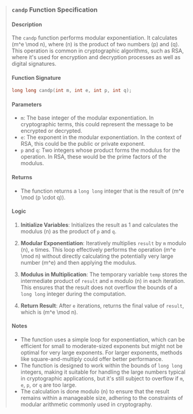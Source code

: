 > ### `candp` Function Specification
>
> #### Description
> The `candp` function performs modular exponentiation. It calculates \(m^e \mod n\), where \(n\) is the product of two numbers \(p\) and \(q\). This operation is common in cryptographic algorithms, such as RSA, where it's used for encryption and decryption processes as well as digital signatures.
>
> #### Function Signature
> ```c++
> long long candp(int m, int e, int p, int q);
> ```
>
> #### Parameters
> - `m`: The base integer of the modular exponentiation. In cryptographic terms, this could represent the message to be encrypted or decrypted.
> - `e`: The exponent in the modular exponentiation. In the context of RSA, this could be the public or private exponent.
> - `p` and `q`: Two integers whose product forms the modulus for the operation. In RSA, these would be the prime factors of the modulus.
>
> #### Returns
> - The function returns a `long long` integer that is the result of \(m^e \mod (p \cdot q)\).
>
> #### Logic
> 1. **Initialize Variables**: Initializes the result as 1 and calculates the modulus \(n\) as the product of `p` and `q`.
>
> 2. **Modular Exponentiation**: Iteratively multiplies `result` by `m` modulo \(n\), `e` times. This loop effectively performs the operation \(m^e \mod n\) without directly calculating the potentially very large number \(m^e\) and then applying the modulus.
>
> 3. **Modulus in Multiplication**: The temporary variable `temp` stores the intermediate product of `result` and `m` modulo \(n\) in each iteration. This ensures that the result does not overflow the bounds of a `long long` integer during the computation.
>
> 4. **Return Result**: After `e` iterations, returns the final value of `result`, which is \(m^e \mod n\).
>
> #### Notes
> - The function uses a simple loop for exponentiation, which can be efficient for small to moderate-sized exponents but might not be optimal for very large exponents. For larger exponents, methods like square-and-multiply could offer better performance.
> - The function is designed to work within the bounds of `long long` integers, making it suitable for handling the large numbers typical in cryptographic applications, but it's still subject to overflow if `m`, `e`, `p`, or `q` are too large.
> - The calculation is done modulo \(n\) to ensure that the result remains within a manageable size, adhering to the constraints of modular arithmetic commonly used in cryptography.